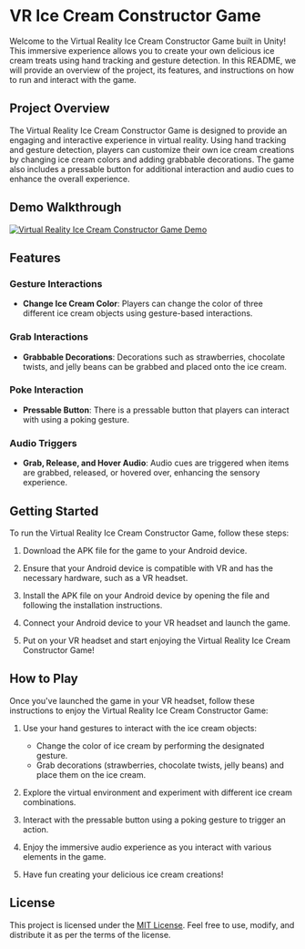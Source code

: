 # VR Ice Cream Constructor Game

Welcome to the Virtual Reality Ice Cream Constructor Game built in Unity! This immersive experience allows you to create your own delicious ice cream treats using hand tracking and gesture detection. In this README, we will provide an overview of the project, its features, and instructions on how to run and interact with the game.

## Project Overview

The Virtual Reality Ice Cream Constructor Game is designed to provide an engaging and interactive experience in virtual reality. Using hand tracking and gesture detection, players can customize their own ice cream creations by changing ice cream colors and adding grabbable decorations. The game also includes a pressable button for additional interaction and audio cues to enhance the overall experience.

## Demo Walkthrough
[![Virtual Reality Ice Cream Constructor Game Demo](https://img.youtube.com/vi/SAul9wU3XbA/0.jpg)](https://www.youtube.com/watch?v=SAul9wU3XbA)

## Features

### Gesture Interactions
- **Change Ice Cream Color**: Players can change the color of three different ice cream objects using gesture-based interactions.

### Grab Interactions
- **Grabbable Decorations**: Decorations such as strawberries, chocolate twists, and jelly beans can be grabbed and placed onto the ice cream.

### Poke Interaction
- **Pressable Button**: There is a pressable button that players can interact with using a poking gesture.

### Audio Triggers
- **Grab, Release, and Hover Audio**: Audio cues are triggered when items are grabbed, released, or hovered over, enhancing the sensory experience.

## Getting Started

To run the Virtual Reality Ice Cream Constructor Game, follow these steps:

1. Download the APK file for the game to your Android device.

2. Ensure that your Android device is compatible with VR and has the necessary hardware, such as a VR headset.

3. Install the APK file on your Android device by opening the file and following the installation instructions.

4. Connect your Android device to your VR headset and launch the game.

5. Put on your VR headset and start enjoying the Virtual Reality Ice Cream Constructor Game!

## How to Play

Once you've launched the game in your VR headset, follow these instructions to enjoy the Virtual Reality Ice Cream Constructor Game:

1. Use your hand gestures to interact with the ice cream objects:
   - Change the color of ice cream by performing the designated gesture.
   - Grab decorations (strawberries, chocolate twists, jelly beans) and place them on the ice cream.

2. Explore the virtual environment and experiment with different ice cream combinations.

3. Interact with the pressable button using a poking gesture to trigger an action.

4. Enjoy the immersive audio experience as you interact with various elements in the game.

5. Have fun creating your delicious ice cream creations!

## License

This project is licensed under the [MIT License](LICENSE.md). Feel free to use, modify, and distribute it as per the terms of the license.
